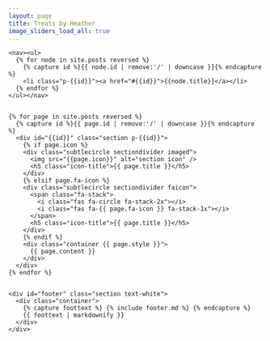 ```yaml
---
layout: page
title: Treats by Heather
image_sliders_load_all: true
---
```


<div id="main">

    <nav><ul>
      {% for node in site.posts reversed %}
        {% capture id %}{{ node.id | remove:'/' | downcase }}{% endcapture %}
        <li class="p-{{id}}"><a href="#{{id}}">{{node.title}}</a></li>
      {% endfor %}
    </ul></nav>
  

    {% for page in site.posts reversed %}
      {% capture id %}{{ page.id | remove:'/' | downcase }}{% endcapture %}
      <div id="{{id}}" class="section p-{{id}}">
        {% if page.icon %}
        <div class="subtlecircle sectiondivider imaged">
          <img src="{{page.icon}}" alt="section icon" />
          <h5 class="icon-title">{{ page.title }}</h5>
        </div>
        {% elsif page.fa-icon %}
        <div class="subtlecircle sectiondivider faicon">
          <span class="fa-stack">
            <i class="fas fa-circle fa-stack-2x"></i>
            <i class="fas fa-{{ page.fa-icon }} fa-stack-1x"></i>
          </span>
          <h5 class="icon-title">{{ page.title }}</h5>
        </div>
        {% endif %}
        <div class="container {{ page.style }}">
          {{ page.content }}
        </div>
      </div>
    {% endfor %}


    <div id="footer" class="section text-white">
      <div class="container">
        {% capture foottext %} {% include footer.md %} {% endcapture %}
        {{ foottext | markdownify }}
      </div>
    </div>
  </div>
